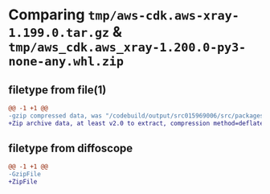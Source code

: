 # Comparing `tmp/aws-cdk.aws-xray-1.199.0.tar.gz` & `tmp/aws_cdk.aws_xray-1.200.0-py3-none-any.whl.zip`

## filetype from file(1)

```diff
@@ -1 +1 @@
-gzip compressed data, was "/codebuild/output/src015969006/src/packages/@aws-cdk/aws-xray/dist/python/aws-cdk.aws-xray-1.199.0.tar", last modified: Thu Apr 20 17:20:36 2023, max compression
+Zip archive data, at least v2.0 to extract, compression method=deflate
```

## filetype from diffoscope

```diff
@@ -1 +1 @@
-GzipFile
+ZipFile
```

